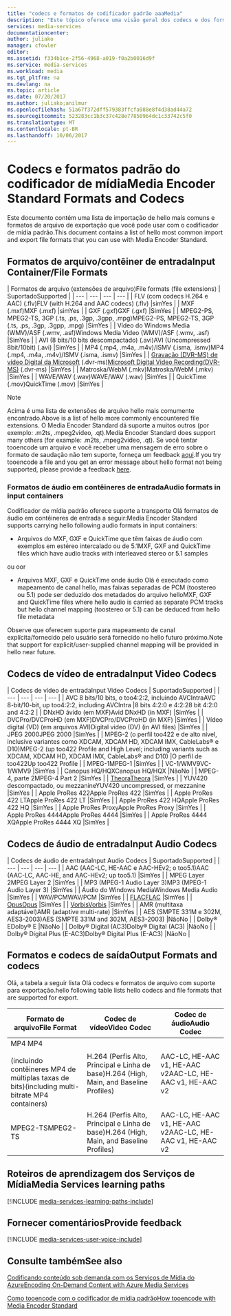 ```yaml
---
title: "codecs e formatos de codificador padrão aaaMedia"
description: "Este tópico oferece uma visão geral dos codecs e dos formatos do Codificador de Mídia Padrão."
services: media-services
documentationcenter: 
author: juliako
manager: cfowler
editor: 
ms.assetid: f334b1ce-2f56-4968-a019-f0a2b0016d9f
ms.service: media-services
ms.workload: media
ms.tgt_pltfrm: na
ms.devlang: na
ms.topic: article
ms.date: 07/20/2017
ms.author: juliako;anilmur
ms.openlocfilehash: 51a67f372dff579383ffcfa988e8f4d38ad44a72
ms.sourcegitcommit: 523283cc1b3c37c428e77850964dc1c33742c5f0
ms.translationtype: MT
ms.contentlocale: pt-BR
ms.lasthandoff: 10/06/2017
---
```

# <a name="media-encoder-standard-formats-and-codecs"></a><span data-ttu-id="30aa7-103">Codecs e formatos padrão do codificador de mídia</span><span class="sxs-lookup"><span data-stu-id="30aa7-103">Media Encoder Standard Formats and Codecs</span></span>
<span data-ttu-id="30aa7-104">Este documento contém uma lista de importação de hello mais comuns e formatos de arquivo de exportação que você pode usar com o codificador de mídia padrão.</span><span class="sxs-lookup"><span data-stu-id="30aa7-104">This document contains a list of hello most common import and export file formats that you can use with Media Encoder Standard.</span></span>

## <a name="input-containerfile-formats"></a><span data-ttu-id="30aa7-105">Formatos de arquivo/contêiner de entrada</span><span class="sxs-lookup"><span data-stu-id="30aa7-105">Input Container/File Formats</span></span>
| <span data-ttu-id="30aa7-106">Formatos de arquivo (extensões de arquivo)</span><span class="sxs-lookup"><span data-stu-id="30aa7-106">File formats (file extensions)</span></span> | <span data-ttu-id="30aa7-107">Suportado</span><span class="sxs-lookup"><span data-stu-id="30aa7-107">Supported</span></span> |
| --- | --- | --- | --- |
| <span data-ttu-id="30aa7-108">FLV (com codecs H.264 e AAC) (.flv)</span><span class="sxs-lookup"><span data-stu-id="30aa7-108">FLV (with H.264 and AAC codecs) (.flv)</span></span> |<span data-ttu-id="30aa7-109">sim</span><span class="sxs-lookup"><span data-stu-id="30aa7-109">Yes</span></span> |
| <span data-ttu-id="30aa7-110">MXF    (.mxf)</span><span class="sxs-lookup"><span data-stu-id="30aa7-110">MXF    (.mxf)</span></span> |<span data-ttu-id="30aa7-111">sim</span><span class="sxs-lookup"><span data-stu-id="30aa7-111">Yes</span></span> |
| <span data-ttu-id="30aa7-112">GXF    (.gxf)</span><span class="sxs-lookup"><span data-stu-id="30aa7-112">GXF    (.gxf)</span></span> |<span data-ttu-id="30aa7-113">Sim</span><span class="sxs-lookup"><span data-stu-id="30aa7-113">Yes</span></span> |
| <span data-ttu-id="30aa7-114">MPEG2-PS, MPEG2-TS, 3GP (.ts, .ps, .3gp, .3gpp, .mpg)</span><span class="sxs-lookup"><span data-stu-id="30aa7-114">MPEG2-PS, MPEG2-TS, 3GP (.ts, .ps, .3gp, .3gpp, .mpg)</span></span> |<span data-ttu-id="30aa7-115">Sim</span><span class="sxs-lookup"><span data-stu-id="30aa7-115">Yes</span></span> |
| <span data-ttu-id="30aa7-116">Vídeo do Windows Media (WMV)/ASF (.wmv, .asf)</span><span class="sxs-lookup"><span data-stu-id="30aa7-116">Windows Media Video (WMV)/ASF (.wmv, .asf)</span></span> |<span data-ttu-id="30aa7-117">Sim</span><span class="sxs-lookup"><span data-stu-id="30aa7-117">Yes</span></span> |
| <span data-ttu-id="30aa7-118">AVI (8 bits/10 bits descompactado) (.avi)</span><span class="sxs-lookup"><span data-stu-id="30aa7-118">AVI (Uncompressed 8bit/10bit) (.avi)</span></span> |<span data-ttu-id="30aa7-119">Sim</span><span class="sxs-lookup"><span data-stu-id="30aa7-119">Yes</span></span> |
| <span data-ttu-id="30aa7-120">MP4 (.mp4, .m4a, .m4v)/ISMV (.isma, .ismv)</span><span class="sxs-lookup"><span data-stu-id="30aa7-120">MP4 (.mp4, .m4a, .m4v)/ISMV (.isma, .ismv)</span></span> |<span data-ttu-id="30aa7-121">Sim</span><span class="sxs-lookup"><span data-stu-id="30aa7-121">Yes</span></span> |
| <span data-ttu-id="30aa7-122">[Gravação (DVR-MS) de vídeo Digital da Microsoft](https://msdn.microsoft.com/library/windows/desktop/dd692984) (.dvr-ms)</span><span class="sxs-lookup"><span data-stu-id="30aa7-122">[Microsoft Digital Video Recording(DVR-MS)](https://msdn.microsoft.com/library/windows/desktop/dd692984) (.dvr-ms)</span></span> |<span data-ttu-id="30aa7-123">Sim</span><span class="sxs-lookup"><span data-stu-id="30aa7-123">Yes</span></span> |
| <span data-ttu-id="30aa7-124">Matroska/WebM (.mkv)</span><span class="sxs-lookup"><span data-stu-id="30aa7-124">Matroska/WebM (.mkv)</span></span> |<span data-ttu-id="30aa7-125">Sim</span><span class="sxs-lookup"><span data-stu-id="30aa7-125">Yes</span></span> |
| <span data-ttu-id="30aa7-126">WAVE/WAV (.wav)</span><span class="sxs-lookup"><span data-stu-id="30aa7-126">WAVE/WAV (.wav)</span></span> |<span data-ttu-id="30aa7-127">Sim</span><span class="sxs-lookup"><span data-stu-id="30aa7-127">Yes</span></span> |
| <span data-ttu-id="30aa7-128">QuickTime (.mov)</span><span class="sxs-lookup"><span data-stu-id="30aa7-128">QuickTime (.mov)</span></span> |<span data-ttu-id="30aa7-129">Sim</span><span class="sxs-lookup"><span data-stu-id="30aa7-129">Yes</span></span> |

> [!NOTE]
> <span data-ttu-id="30aa7-130">Acima é uma lista de extensões de arquivo hello mais comumente encontrado.</span><span class="sxs-lookup"><span data-stu-id="30aa7-130">Above is a list of hello more commonly encountered file extensions.</span></span> <span data-ttu-id="30aa7-131">O Media Encoder Standard dá suporte a muitos outros (por exemplo: .m2ts, .mpeg2video, .qt).</span><span class="sxs-lookup"><span data-stu-id="30aa7-131">Media Encoder Standard does support many others (for example: .m2ts, .mpeg2video, .qt).</span></span> <span data-ttu-id="30aa7-132">Se você tentar tooencode um arquivo e você receber uma mensagem de erro sobre o formato de saudação não tem suporte, forneça um feedback [aqui](https://feedback.azure.com/forums/169396-media-services/category/144411-encoding-and-processing/).</span><span class="sxs-lookup"><span data-stu-id="30aa7-132">If you try tooencode a file and you get an error message about hello format not being supported, please provide a feedback [here](https://feedback.azure.com/forums/169396-media-services/category/144411-encoding-and-processing/).</span></span>
> 
> 

### <a name="audio-formats-in-input-containers"></a><span data-ttu-id="30aa7-133">Formatos de áudio em contêineres de entrada</span><span class="sxs-lookup"><span data-stu-id="30aa7-133">Audio formats in input containers</span></span>
<span data-ttu-id="30aa7-134">Codificador de mídia padrão oferece suporte a transporte Olá formatos de áudio em contêineres de entrada a seguir:</span><span class="sxs-lookup"><span data-stu-id="30aa7-134">Media Encoder Standard supports carrying hello following audio formats in input containers:</span></span>

* <span data-ttu-id="30aa7-135">Arquivos do MXF, GXF e QuickTime que têm faixas de áudio com exemplos em estéreo intercalado ou de 5.1</span><span class="sxs-lookup"><span data-stu-id="30aa7-135">MXF, GXF and QuickTime files which have audio tracks with interleaved stereo or 5.1 samples</span></span>

<span data-ttu-id="30aa7-136">ou o</span><span class="sxs-lookup"><span data-stu-id="30aa7-136">or</span></span>

* <span data-ttu-id="30aa7-137">Arquivos MXF, GXF e QuickTime onde áudio Olá é executado como mapeamento de canal hello, mas faixas separadas de PCM (toostereo ou 5.1) pode ser deduzido dos metadados do arquivo hello</span><span class="sxs-lookup"><span data-stu-id="30aa7-137">MXF, GXF and QuickTime files where hello audio is carried as separate PCM tracks but hello channel mapping (toostereo or 5.1) can be deduced from hello file metadata</span></span>

<span data-ttu-id="30aa7-138">Observe que oferecem suporte para mapeamento de canal explícita/fornecido pelo usuário será fornecido no hello futuro próximo.</span><span class="sxs-lookup"><span data-stu-id="30aa7-138">Note that support for explicit/user-supplied channel mapping will be provided in hello near future.</span></span>

## <a name="input-video-codecs"></a><span data-ttu-id="30aa7-139">Codecs de vídeo de entrada</span><span class="sxs-lookup"><span data-stu-id="30aa7-139">Input Video Codecs</span></span>
| <span data-ttu-id="30aa7-140">Codecs de vídeo de entrada</span><span class="sxs-lookup"><span data-stu-id="30aa7-140">Input Video Codecs</span></span> | <span data-ttu-id="30aa7-141">Suportado</span><span class="sxs-lookup"><span data-stu-id="30aa7-141">Supported</span></span> |
| --- | --- | --- | --- |
| <span data-ttu-id="30aa7-142">AVC 8 bits/10 bits, o too4:2:2, incluindo AVCIntra</span><span class="sxs-lookup"><span data-stu-id="30aa7-142">AVC 8-bit/10-bit, up too4:2:2, including AVCIntra</span></span> |<span data-ttu-id="30aa7-143">8 bits 4:2:0 e 4:2:2</span><span class="sxs-lookup"><span data-stu-id="30aa7-143">8 bit 4:2:0 and 4:2:2</span></span> |
| <span data-ttu-id="30aa7-144">DNxHD ávido (em MXF)</span><span class="sxs-lookup"><span data-stu-id="30aa7-144">Avid DNxHD (in MXF)</span></span> |<span data-ttu-id="30aa7-145">Sim</span><span class="sxs-lookup"><span data-stu-id="30aa7-145">Yes</span></span> |
| <span data-ttu-id="30aa7-146">DVCPro/DVCProHD (em MXF)</span><span class="sxs-lookup"><span data-stu-id="30aa7-146">DVCPro/DVCProHD (in MXF)</span></span> |<span data-ttu-id="30aa7-147">Sim</span><span class="sxs-lookup"><span data-stu-id="30aa7-147">Yes</span></span> |
| <span data-ttu-id="30aa7-148">Vídeo digital (VD) (em arquivos AVI)</span><span class="sxs-lookup"><span data-stu-id="30aa7-148">Digital video (DV) (in AVI files)</span></span> |<span data-ttu-id="30aa7-149">Sim</span><span class="sxs-lookup"><span data-stu-id="30aa7-149">Yes</span></span> |
| <span data-ttu-id="30aa7-150">JPEG 2000</span><span class="sxs-lookup"><span data-stu-id="30aa7-150">JPEG 2000</span></span> |<span data-ttu-id="30aa7-151">Sim</span><span class="sxs-lookup"><span data-stu-id="30aa7-151">Yes</span></span> |
| <span data-ttu-id="30aa7-152">MPEG-2 (o perfil too422 e de alto nível, inclusive variantes como XDCAM, XDCAM HD, XDCAM IMX, CableLabs® e D10)</span><span class="sxs-lookup"><span data-stu-id="30aa7-152">MPEG-2 (up too422 Profile and High Level; including variants such as XDCAM, XDCAM HD, XDCAM IMX, CableLabs® and D10)</span></span> |<span data-ttu-id="30aa7-153">O perfil de too422</span><span class="sxs-lookup"><span data-stu-id="30aa7-153">Up too422 Profile</span></span> |
| <span data-ttu-id="30aa7-154">MPEG-1</span><span class="sxs-lookup"><span data-stu-id="30aa7-154">MPEG-1</span></span> |<span data-ttu-id="30aa7-155">Sim</span><span class="sxs-lookup"><span data-stu-id="30aa7-155">Yes</span></span> |
| <span data-ttu-id="30aa7-156">VC-1/WMV9</span><span class="sxs-lookup"><span data-stu-id="30aa7-156">VC-1/WMV9</span></span> |<span data-ttu-id="30aa7-157">Sim</span><span class="sxs-lookup"><span data-stu-id="30aa7-157">Yes</span></span> |
| <span data-ttu-id="30aa7-158">Canopus HQ/HQX</span><span class="sxs-lookup"><span data-stu-id="30aa7-158">Canopus HQ/HQX</span></span> |<span data-ttu-id="30aa7-159">Não</span><span class="sxs-lookup"><span data-stu-id="30aa7-159">No</span></span> |
| <span data-ttu-id="30aa7-160">MPEG-4, parte 2</span><span class="sxs-lookup"><span data-stu-id="30aa7-160">MPEG-4 Part 2</span></span> |<span data-ttu-id="30aa7-161">Sim</span><span class="sxs-lookup"><span data-stu-id="30aa7-161">Yes</span></span> |
| [<span data-ttu-id="30aa7-162">Theora</span><span class="sxs-lookup"><span data-stu-id="30aa7-162">Theora</span></span>](https://en.wikipedia.org/wiki/Theora) |<span data-ttu-id="30aa7-163">Sim</span><span class="sxs-lookup"><span data-stu-id="30aa7-163">Yes</span></span> |
| <span data-ttu-id="30aa7-164">YUV420 descompactado, ou mezzanine</span><span class="sxs-lookup"><span data-stu-id="30aa7-164">YUV420 uncompressed, or mezzanine</span></span> |<span data-ttu-id="30aa7-165">Sim</span><span class="sxs-lookup"><span data-stu-id="30aa7-165">Yes</span></span> |
| <span data-ttu-id="30aa7-166">Apple ProRes 422</span><span class="sxs-lookup"><span data-stu-id="30aa7-166">Apple ProRes 422</span></span> |<span data-ttu-id="30aa7-167">Sim</span><span class="sxs-lookup"><span data-stu-id="30aa7-167">Yes</span></span> |
| <span data-ttu-id="30aa7-168">Apple ProRes 422 LT</span><span class="sxs-lookup"><span data-stu-id="30aa7-168">Apple ProRes 422 LT</span></span> |<span data-ttu-id="30aa7-169">Sim</span><span class="sxs-lookup"><span data-stu-id="30aa7-169">Yes</span></span> |
| <span data-ttu-id="30aa7-170">Apple ProRes 422 HQ</span><span class="sxs-lookup"><span data-stu-id="30aa7-170">Apple ProRes 422 HQ</span></span> |<span data-ttu-id="30aa7-171">Sim</span><span class="sxs-lookup"><span data-stu-id="30aa7-171">Yes</span></span> |
| <span data-ttu-id="30aa7-172">Apple ProRes Proxy</span><span class="sxs-lookup"><span data-stu-id="30aa7-172">Apple ProRes Proxy</span></span> |<span data-ttu-id="30aa7-173">Sim</span><span class="sxs-lookup"><span data-stu-id="30aa7-173">Yes</span></span> |
| <span data-ttu-id="30aa7-174">Apple ProRes 4444</span><span class="sxs-lookup"><span data-stu-id="30aa7-174">Apple ProRes 4444</span></span> |<span data-ttu-id="30aa7-175">Sim</span><span class="sxs-lookup"><span data-stu-id="30aa7-175">Yes</span></span> |
| <span data-ttu-id="30aa7-176">Apple ProRes 4444 XQ</span><span class="sxs-lookup"><span data-stu-id="30aa7-176">Apple ProRes 4444 XQ</span></span> |<span data-ttu-id="30aa7-177">Sim</span><span class="sxs-lookup"><span data-stu-id="30aa7-177">Yes</span></span> |

## <a name="input-audio-codecs"></a><span data-ttu-id="30aa7-178">Codecs de áudio de entrada</span><span class="sxs-lookup"><span data-stu-id="30aa7-178">Input Audio Codecs</span></span>
| <span data-ttu-id="30aa7-179">Codecs de áudio de entrada</span><span class="sxs-lookup"><span data-stu-id="30aa7-179">Input Audio Codecs</span></span> | <span data-ttu-id="30aa7-180">Suportado</span><span class="sxs-lookup"><span data-stu-id="30aa7-180">Supported</span></span> |
| --- | --- | --- | --- |
| <span data-ttu-id="30aa7-181">AAC (AAC-LC, HE-AAC e AAC-HEv2; o too5.1)</span><span class="sxs-lookup"><span data-stu-id="30aa7-181">AAC (AAC-LC, AAC-HE, and AAC-HEv2; up too5.1)</span></span> |<span data-ttu-id="30aa7-182">Sim</span><span class="sxs-lookup"><span data-stu-id="30aa7-182">Yes</span></span> |
| <span data-ttu-id="30aa7-183">MPEG Layer 2</span><span class="sxs-lookup"><span data-stu-id="30aa7-183">MPEG Layer 2</span></span> |<span data-ttu-id="30aa7-184">Sim</span><span class="sxs-lookup"><span data-stu-id="30aa7-184">Yes</span></span> |
| <span data-ttu-id="30aa7-185">MP3 (MPEG-1 Audio Layer 3)</span><span class="sxs-lookup"><span data-stu-id="30aa7-185">MP3 (MPEG-1 Audio Layer 3)</span></span> |<span data-ttu-id="30aa7-186">Sim</span><span class="sxs-lookup"><span data-stu-id="30aa7-186">Yes</span></span> |
| <span data-ttu-id="30aa7-187">Áudio do Windows Media</span><span class="sxs-lookup"><span data-stu-id="30aa7-187">Windows Media Audio</span></span> |<span data-ttu-id="30aa7-188">Sim</span><span class="sxs-lookup"><span data-stu-id="30aa7-188">Yes</span></span> |
| <span data-ttu-id="30aa7-189">WAV/PCM</span><span class="sxs-lookup"><span data-stu-id="30aa7-189">WAV/PCM</span></span> |<span data-ttu-id="30aa7-190">Sim</span><span class="sxs-lookup"><span data-stu-id="30aa7-190">Yes</span></span> |
| <span data-ttu-id="30aa7-191">[FLAC](https://en.wikipedia.org/wiki/FLAC)</a></span><span class="sxs-lookup"><span data-stu-id="30aa7-191">[FLAC](https://en.wikipedia.org/wiki/FLAC)</a></span></span> |<span data-ttu-id="30aa7-192">Sim</span><span class="sxs-lookup"><span data-stu-id="30aa7-192">Yes</span></span> |
| [<span data-ttu-id="30aa7-193">Opus</span><span class="sxs-lookup"><span data-stu-id="30aa7-193">Opus</span></span>](http://go.microsoft.com/fwlink/?LinkId=822667) |<span data-ttu-id="30aa7-194">Sim</span><span class="sxs-lookup"><span data-stu-id="30aa7-194">Yes</span></span> |
| <span data-ttu-id="30aa7-195">[Vorbis](https://en.wikipedia.org/wiki/Vorbis)</a></span><span class="sxs-lookup"><span data-stu-id="30aa7-195">[Vorbis](https://en.wikipedia.org/wiki/Vorbis)</a></span></span> |<span data-ttu-id="30aa7-196">Sim</span><span class="sxs-lookup"><span data-stu-id="30aa7-196">Yes</span></span> |
| <span data-ttu-id="30aa7-197">AMR (multitaxa adaptável)</span><span class="sxs-lookup"><span data-stu-id="30aa7-197">AMR (adaptive multi-rate)</span></span> |<span data-ttu-id="30aa7-198">Sim</span><span class="sxs-lookup"><span data-stu-id="30aa7-198">Yes</span></span> |
| <span data-ttu-id="30aa7-199">AES (SMPTE 331M e 302M, AES3-2003)</span><span class="sxs-lookup"><span data-stu-id="30aa7-199">AES (SMPTE 331M and 302M, AES3-2003)</span></span> |<span data-ttu-id="30aa7-200">Não</span><span class="sxs-lookup"><span data-stu-id="30aa7-200">No</span></span> |
| <span data-ttu-id="30aa7-201">Dolby® E</span><span class="sxs-lookup"><span data-stu-id="30aa7-201">Dolby® E</span></span> |<span data-ttu-id="30aa7-202">Não</span><span class="sxs-lookup"><span data-stu-id="30aa7-202">No</span></span> |
| <span data-ttu-id="30aa7-203">Dolby® Digital (AC3)</span><span class="sxs-lookup"><span data-stu-id="30aa7-203">Dolby® Digital (AC3)</span></span> |<span data-ttu-id="30aa7-204">Não</span><span class="sxs-lookup"><span data-stu-id="30aa7-204">No</span></span> |
| <span data-ttu-id="30aa7-205">Dolby® Digital Plus (E-AC3)</span><span class="sxs-lookup"><span data-stu-id="30aa7-205">Dolby® Digital Plus (E-AC3)</span></span> |<span data-ttu-id="30aa7-206">Não</span><span class="sxs-lookup"><span data-stu-id="30aa7-206">No</span></span> |

## <a name="output-formats-and-codecs"></a><span data-ttu-id="30aa7-207">Formatos e codecs de saída</span><span class="sxs-lookup"><span data-stu-id="30aa7-207">Output Formats and codecs</span></span>
<span data-ttu-id="30aa7-208">Olá, a tabela a seguir lista Olá codecs e formatos de arquivo com suporte para exportação.</span><span class="sxs-lookup"><span data-stu-id="30aa7-208">hello following table lists hello codecs and file formats that are supported for export.</span></span>

| <span data-ttu-id="30aa7-209">Formato de arquivo</span><span class="sxs-lookup"><span data-stu-id="30aa7-209">File Format</span></span> | <span data-ttu-id="30aa7-210">Codec de vídeo</span><span class="sxs-lookup"><span data-stu-id="30aa7-210">Video Codec</span></span> | <span data-ttu-id="30aa7-211">Codec de áudio</span><span class="sxs-lookup"><span data-stu-id="30aa7-211">Audio Codec</span></span> |
| --- | --- | --- |
| <span data-ttu-id="30aa7-212">MP4 </span><span class="sxs-lookup"><span data-stu-id="30aa7-212">MP4</span></span> <br/><br/><span data-ttu-id="30aa7-213">(incluindo contêineres MP4 de múltiplas taxas de bits)</span><span class="sxs-lookup"><span data-stu-id="30aa7-213">(including multi-bitrate MP4 containers)</span></span> |<span data-ttu-id="30aa7-214">H.264 (Perfis Alto, Principal e Linha de base)</span><span class="sxs-lookup"><span data-stu-id="30aa7-214">H.264 (High, Main, and Baseline Profiles)</span></span> |<span data-ttu-id="30aa7-215">AAC-LC, HE-AAC v1, HE-AAC v2</span><span class="sxs-lookup"><span data-stu-id="30aa7-215">AAC-LC, HE-AAC v1, HE-AAC v2</span></span> |
| <span data-ttu-id="30aa7-216">MPEG2-TS</span><span class="sxs-lookup"><span data-stu-id="30aa7-216">MPEG2-TS</span></span> |<span data-ttu-id="30aa7-217">H.264 (Perfis Alto, Principal e Linha de base)</span><span class="sxs-lookup"><span data-stu-id="30aa7-217">H.264 (High, Main, and Baseline Profiles)</span></span> |<span data-ttu-id="30aa7-218">AAC-LC, HE-AAC v1, HE-AAC v2</span><span class="sxs-lookup"><span data-stu-id="30aa7-218">AAC-LC, HE-AAC v1, HE-AAC v2</span></span> |

## <a name="media-services-learning-paths"></a><span data-ttu-id="30aa7-219">Roteiros de aprendizagem dos Serviços de Mídia</span><span class="sxs-lookup"><span data-stu-id="30aa7-219">Media Services learning paths</span></span>
[!INCLUDE [media-services-learning-paths-include](../../includes/media-services-learning-paths-include.md)]

## <a name="provide-feedback"></a><span data-ttu-id="30aa7-220">Fornecer comentários</span><span class="sxs-lookup"><span data-stu-id="30aa7-220">Provide feedback</span></span>
[!INCLUDE [media-services-user-voice-include](../../includes/media-services-user-voice-include.md)]

## <a name="see-also"></a><span data-ttu-id="30aa7-221">Consulte também</span><span class="sxs-lookup"><span data-stu-id="30aa7-221">See also</span></span>
[<span data-ttu-id="30aa7-222">Codificando conteúdo sob demanda com os Serviços de Mídia do Azure</span><span class="sxs-lookup"><span data-stu-id="30aa7-222">Encoding On-Demand Content with Azure Media Services</span></span>](media-services-encode-asset.md)

[<span data-ttu-id="30aa7-223">Como tooencode com o codificador de mídia padrão</span><span class="sxs-lookup"><span data-stu-id="30aa7-223">How tooencode with Media Encoder Standard</span></span>](media-services-dotnet-encode-with-media-encoder-standard.md)

